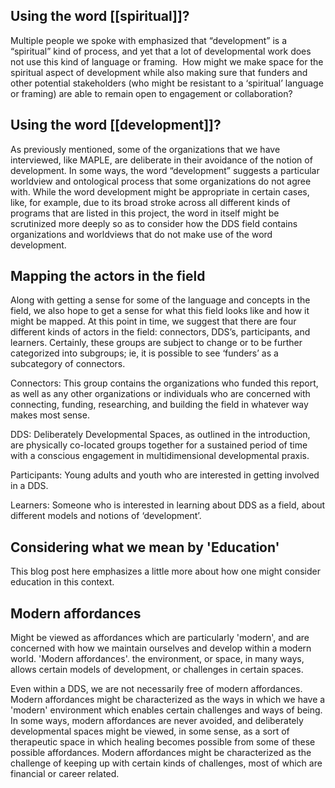 

## Using the word [[spiritual]]? 

  

Multiple people we spoke with emphasized that “development” is a “spiritual” kind of process, and yet that a lot of developmental work does not use this kind of language or framing.  How might we make space for the spiritual aspect of development while also making sure that funders and other potential stakeholders (who might be resistant to a ‘spiritual’ language or framing) are able to remain open to engagement or collaboration? 

  

## Using the word [[development]]?

  

As previously mentioned, some of the organizations that we have interviewed, like MAPLE, are deliberate in their avoidance of the notion of development. In some ways, the word “development” suggests a particular worldview and ontological process that some organizations do not agree with. While the word development might be appropriate in certain cases, like, for example, due to its broad stroke across all different kinds of programs that are listed in this project, the word in itself might be scrutinized more deeply so as to consider how the DDS field contains organizations and worldviews that do not make use of the word development.

## Mapping the actors in the field 

Along with getting a sense for some of the language and concepts in the field, we also hope to get a sense for what this field looks like and how it might be mapped. At this point in time, we suggest that there are four different kinds of actors in the field: connectors, DDS’s, participants, and learners. Certainly, these groups are subject to change or to be further categorized into subgroups; ie, it is possible to see ‘funders’ as a subcategory of connectors. 


Connectors: This group contains the organizations who funded this report, as well as any other organizations or individuals who are concerned with connecting, funding, researching, and building the field in whatever way makes most sense. 

DDS: Deliberately Developmental Spaces, as outlined in the introduction, are physically co-located groups together for a sustained period of time with a conscious engagement in multidimensional developmental praxis.
  

Participants: Young adults and youth who are interested in getting involved in a DDS.


Learners: Someone who is interested in learning about DDS as a field, about different models and notions of ‘development’.

## Considering what we mean by 'Education'

This blog post here emphasizes a little more about how one might consider education in this context. 

## Modern affordances 

Might be viewed as affordances which are particularly 'modern', and are concerned with how we maintain ourselves and develop within a modern world. 'Modern affordances'. the environment, or space, in many ways, allows certain models of development, or challenges in certain spaces. 

  
Even within a DDS, we are not necessarily free of modern affordances. Modern affordances might be characterized as the ways in which we have a 'modern' environment which enables certain challenges and ways of being. In some ways, modern affordances are never avoided, and deliberately developmental spaces might be viewed, in some sense, as a sort of therapeutic space in which healing becomes possible from some of these possible affordances. Modern affordances might be characterized as the challenge of keeping up with certain kinds of challenges, most of which are financial or career related.